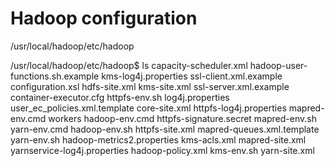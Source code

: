 # Hadoop configuration
/usr/local/hadoop/etc/hadoop

/usr/local/hadoop/etc/hadoop$ ls
capacity-scheduler.xml      hadoop-user-functions.sh.example  kms-log4j.properties        ssl-client.xml.example
configuration.xsl           hdfs-site.xml                     kms-site.xml                ssl-server.xml.example
container-executor.cfg      httpfs-env.sh                     log4j.properties            user_ec_policies.xml.template
core-site.xml               httpfs-log4j.properties           mapred-env.cmd              workers
hadoop-env.cmd              httpfs-signature.secret           mapred-env.sh               yarn-env.cmd
hadoop-env.sh               httpfs-site.xml                   mapred-queues.xml.template  yarn-env.sh
hadoop-metrics2.properties  kms-acls.xml                      mapred-site.xml             yarnservice-log4j.properties
hadoop-policy.xml           kms-env.sh                                      yarn-site.xml
